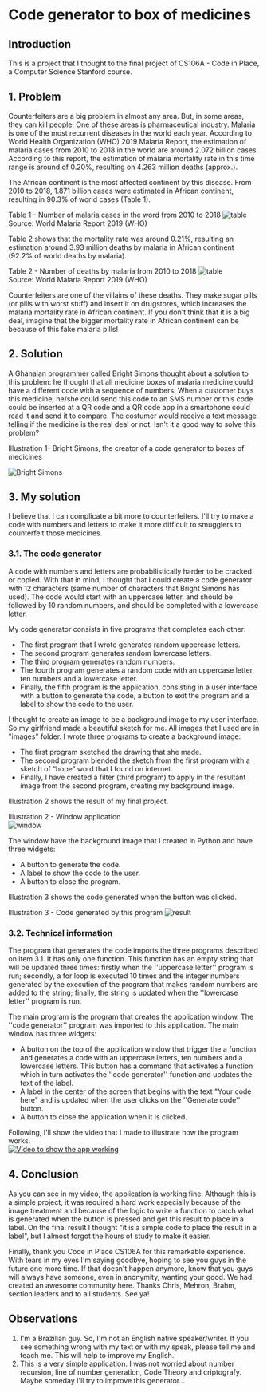 # Code generator to box of medicines


## Introduction  
This is a project that I thought to the final project of CS106A - Code in Place, a Computer Science Stanford course.
## 1. Problem  
Counterfeiters are a big problem in almost any area. But, in some areas, they can kill people. One of these areas is pharmaceutical industry.
Malaria is one of the most recurrent diseases in the world each year. According to World Health Organization (WHO) 2019 Malaria Report, the estimation of malaria cases from 2010 to 2018 in the world are around 2.072 billion cases. According to this report, the estimation of malaria mortality rate in this time range is around of 0.20%, resulting on 4.263 million deaths (approx.).

The African continent is the most affected continent by this disease. From 2010 to 2018, 1.871 billion cases were estimated in African continent, resulting in 90.3% of world cases (Table 1).

Table 1 - Number of malaria cases in the word from 2010 to 2018 
![table](https://github.com/aceBryan/code_generator_to_boxes_of_medicines/blob/master/readme_images/01.PNG)  
Source: World Malaria Report 2019 (WHO)

Table 2 shows that the mortality rate was around 0.21%, resulting an estimation around 3.93 million deaths by malaria in African continent (92.2% of world deaths by malaria).

Table 2 - Number of deaths by malaria from 2010 to 2018
![table](https://github.com/aceBryan/code_generator_to_boxes_of_medicines/blob/master/readme_images/02.PNG)  
Source: World Malaria Report 2019 (WHO)

Counterfeiters are one of the villains of these deaths. They make sugar pills (or pills with worst stuff) and insert it on drugstores, which increases the malaria mortality rate in African continent. If you don't think that it is a big deal, imagine that the bigger mortality rate in African continent can be because of this fake malaria pills!  

## 2. Solution
A Ghanaian programmer called Bright Simons thought about a solution to this problem: he thought that all medicine boxes of malaria medicine could have a different code with a sequence of numbers. When a customer buys this medicine, he/she could send this code to an SMS number or this code could be inserted at a QR code and a QR code app in a smartphone could read it and send it to compare. The costumer would receive a text message telling if the medicine is the real deal or not. Isn't it a good way to solve this problem?  

Illustration 1- Bright Simons, the creator of a code generator to boxes of medicines

![Bright Simons](https://wp.technologyreview.com/wp-content/uploads/2013/08/tr35.entr_.simonsx355-7.jpg?resize=440,586)   


## 3. My solution
I believe that I can complicate a bit more to counterfeiters. I'll try to make a code with numbers and letters to make it more difficult to smugglers to counterfeit those medicines.  

### 3.1. The code generator

A code with numbers and letters are probabilistically harder to be cracked or copied. With that in mind, I thought that I could create a code generator with 12 characters (same number of characters that Bright Simons has used). The code would start with an uppercase letter, and should be followed by 10 random numbers, and should be completed with a lowercase letter.

My code generator consists in five programs that completes each other:
* The first program that I wrote generates random uppercase letters.
* The second program generates random lowercase letters.
* The third program generates random numbers.
* The fourth program generates a random code with an uppercase letter, ten numbers and a lowercase letter.
* Finally, the fifth program is the application, consisting in a user interface with a button to generate the code, a button to exit the program and a label to show the code to the user.

I thought to create an image to be a background image to my user interface. So my girlfriend made a beautiful sketch for me. All images that I used are in "images" folder. I wrote three programs to create a background image:
* The first program sketched the drawing that she made.
* The second program blended the sketch from the first program with a sketch of “hope” word that I found on internet.
* Finally, I have created a filter (third program) to apply in the resultant image from the second program, creating my background image.

Illustration 2 shows the result of my final project.

Illustration 2 - Window application  
![window](https://github.com/aceBryan/code_generator_to_boxes_of_medicines/blob/master/readme_images/03.PNG)   
  
The window have the background image that I created in Python and have three widgets:
* A button to generate the code.
* A label to show the code to the user.
* A button to close the program.

Illustration 3 shows the code generated when the button was clicked.

Illustration 3 - Code generated by this program
![result](https://github.com/aceBryan/code_generator_to_boxes_of_medicines/blob/master/readme_images/04.PNG) 
  
### 3.2. Technical information  

The program that generates the code imports the three programs described on item 3.1. It has only one function. This function has an empty string that will be updated three times: firstly when the ''uppercase letter'' program is run; secondly, a for loop is executed 10 times and the integer numbers generated by the execution of the program that makes random numbers are added to the string; finally, the string is updated when the ''lowercase letter'' program is run.  

The main program is the program that creates the application window. The ''code generator'' program was imported to this application. The main window has three widgets:
* A button on the top of the application window that trigger the a function and generates a code with an uppercase letters, ten numbers and a lowercase letters. This button has a command that activates a function which in turn activates the ''code generator'' function and updates the text of the label.
* A label in the center of the screen that begins with the text "Your code here" and is updated when the user clicks on the ''Generate code'' button.
* A button to close the application when it is clicked.

Following, I'll show the video that I made to illustrate how the program works.  
[![Video to show the app working](http://img.youtube.com/vi/zxZMxa4TaUg/0.jpg)](http://www.youtube.com/watch?v=zxZMxa4TaUg "Demonstration video")  
## 4. Conclusion

As you can see in my video, the application is working fine. Although this is a simple project, it was required a hard work especially because of the image treatment and because of the logic to write a function to catch what is generated when the button is pressed and get this result to place in a label. On the final result I thought "it is a simple code to place the result in a label", but I almost forgot the hours of study to make it easier.

Finally, thank you Code in Place CS106A for this remarkable experience. With tears in my eyes I'm saying goodbye, hoping to see you guys in the future one more time. If that doesn't happen anymore, know that you guys will always have someone, even in anonymity, wanting your good. We had created an awesome community here. Thanks Chris, Mehron, Brahm, section leaders and to all students. See ya!

## Observations
1) I'm a Brazilian guy. So, I'm not an English native speaker/writer. If you see something wrong with my text or with my speak, please tell me and teach me. This will help to improve my English.
2) This is a very simple application. I was not worried about number recursion, line of number generation, Code Theory and criptografy. Maybe someday I'll try to improve this generator...
